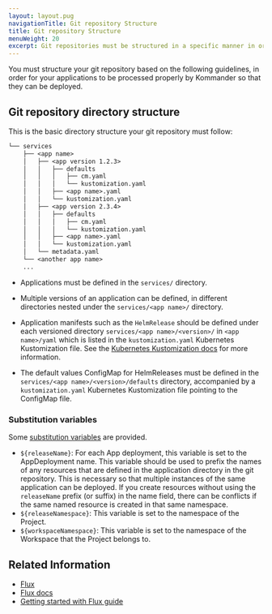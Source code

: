 ```yaml
---
layout: layout.pug
navigationTitle: Git repository Structure
title: Git repository Structure
menuWeight: 20
excerpt: Git repositories must be structured in a specific manner in order for defined applications to be processed by Kommander.
---
```


<!-- markdownlint-disable MD030 -->

You must structure your git repository based on the following guidelines, in order for your applications to be processed properly by Kommander so that they can be deployed.

## Git repository directory structure

This is the basic directory structure your git repository must follow:

```txt
└── services
    ├── <app name>
    │   ├── <app version 1.2.3>
    │   │   ├── defaults
    │   │   │   ├── cm.yaml
    │   │   │   └── kustomization.yaml
    │   │   ├── <app name>.yaml
    │   │   └── kustomization.yaml
    │   ├── <app version 2.3.4>
    │   │   ├── defaults
    │   │   │   ├── cm.yaml
    │   │   │   └── kustomization.yaml
    │   │   ├── <app name>.yaml
    │   │   └── kustomization.yaml
    │   └── metadata.yaml
    └── <another app name>
    ...
```

- Applications must be defined in the `services/` directory.

- Multiple versions of an application can be defined, in different directories nested under the `services/<app name>/` directory.

- Application manifests such as the `HelmRelease` should be defined under each versioned directory `services/<app name>/<version>/` in `<app name>/yaml` which is listed in the `kustomization.yaml` Kubernetes Kustomization file. See the  [Kubernetes Kustomization docs][kubernetes_kustomization] for more information.

- The default values ConfigMap for HelmReleases must be defined in the `services/<app name>/<version>/defaults` directory, accompanied by a `kustomization.yaml` Kubernetes Kustomization file pointing to the ConfigMap file.

<!-- add more details about what each file should contain? insert example yamls of each of these files? -->

### Substitution variables

Some [substitution variables][kustomization_variable_substitution] are provided.
<!-- add more background and context on subst vars -->

- `${releaseName}`: For each App deployment, this variable is set to the AppDeployment name. This variable should be used to prefix the names of any resources that are defined in the application directory in the git repository. This is necessary so that multiple instances of the same application can be deployed. If you create resources without using the `releaseName` prefix (or suffix) in the name field, there can be conflicts if the same named resource is created in that same namespace.
- `${releaseNamespace}`: This variable is set to the namespace of the Project.
- `${workspaceNamespace}`: This variable is set to the namespace of the Workspace that the Project belongs to.

## Related Information

- [Flux][flux_website]
- [Flux docs][flux_docs]
- [Getting started with Flux guide][flux_get_started]

[kubernetes_kustomization]: https://kubectl.docs.kubernetes.io/references/kustomize/kustomization/
[flux_docs]: https://fluxcd.io/docs
[flux_get_started]: https://fluxcd.io/docs/get-started/
[flux_website]: https://fluxcd.io
[kustomization_variable_substitution]: https://fluxcd.io/docs/components/kustomize/kustomization/#variable-substitution
